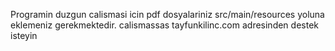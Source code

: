Programin duzgun calismasi icin pdf dosyalariniz src/main/resources yoluna eklemeniz gerekmektedir.
calismassas tayfunkilinc.com adresinden destek isteyin
